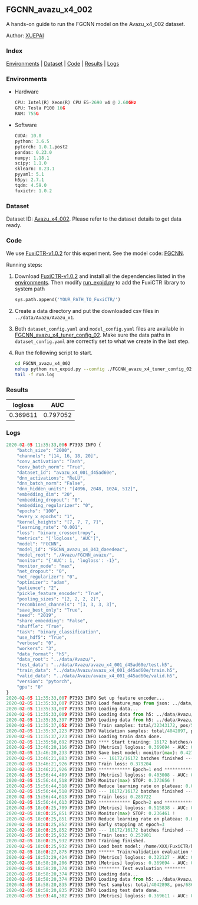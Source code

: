 ## FGCNN_avazu_x4_002

A hands-on guide to run the FGCNN model on the Avazu_x4_002 dataset.

Author: [XUEPAI](https://github.com/xue-pai)

### Index
[Environments](#Environments) | [Dataset](#Dataset) | [Code](#Code) | [Results](#Results) | [Logs](#Logs)

### Environments
+ Hardware

  ```python
  CPU: Intel(R) Xeon(R) CPU E5-2690 v4 @ 2.60GHz
  GPU: Tesla P100 16G
  RAM: 755G

  ```

+ Software

  ```python
  CUDA: 10.0
  python: 3.6.5
  pytorch: 1.0.1.post2
  pandas: 0.23.0
  numpy: 1.18.1
  scipy: 1.1.0
  sklearn: 0.23.1
  pyyaml: 5.1
  h5py: 2.7.1
  tqdm: 4.59.0
  fuxictr: 1.0.2
  ```

### Dataset
Dataset ID: [Avazu_x4_002](https://github.com/openbenchmark/BARS/blob/master/ctr_prediction/datasets/Avazu/README.md#Avazu_x4_002). Please refer to the dataset details to get data ready.

### Code

We use [FuxiCTR-v1.0.2](https://github.com/xue-pai/FuxiCTR/tree/v1.0.2) for this experiment. See the model code: [FGCNN](https://github.com/xue-pai/FuxiCTR/blob/v1.0.2/fuxictr/pytorch/models/FGCNN.py).

Running steps:

1. Download [FuxiCTR-v1.0.2](https://github.com/xue-pai/FuxiCTR/archive/refs/tags/v1.0.2.zip) and install all the dependencies listed in the [environments](#environments). Then modify [run_expid.py](./run_expid.py#L5) to add the FuxiCTR library to system path
    
    ```python
    sys.path.append('YOUR_PATH_TO_FuxiCTR/')
    ```

2. Create a data directory and put the downloaded csv files in `../data/Avazu/Avazu_x1`.

3. Both `dataset_config.yaml` and `model_config.yaml` files are available in [FGCNN_avazu_x4_tuner_config_02](./FGCNN_avazu_x4_tuner_config_02). Make sure the data paths in `dataset_config.yaml` are correctly set to what we create in the last step.

4. Run the following script to start.

    ```bash
    cd FGCNN_avazu_x4_002
    nohup python run_expid.py --config ./FGCNN_avazu_x4_tuner_config_02 --expid FGCNN_avazu_x4_043_958cbd01 --gpu 0 > run.log &
    tail -f run.log
    ```

### Results

| logloss | AUC  |
|:--------------------:|:--------------------:|
| 0.369611 | 0.797052  |


### Logs
```python
2020-02-05 11:35:33,006 P7393 INFO {
    "batch_size": "2000",
    "channels": "[14, 16, 18, 20]",
    "conv_activation": "Tanh",
    "conv_batch_norm": "True",
    "dataset_id": "avazu_x4_001_d45ad60e",
    "dnn_activations": "ReLU",
    "dnn_batch_norm": "False",
    "dnn_hidden_units": "[4096, 2048, 1024, 512]",
    "embedding_dim": "20",
    "embedding_dropout": "0",
    "embedding_regularizer": "0",
    "epochs": "100",
    "every_x_epochs": "1",
    "kernel_heights": "[7, 7, 7, 7]",
    "learning_rate": "0.001",
    "loss": "binary_crossentropy",
    "metrics": "['logloss', 'AUC']",
    "model": "FGCNN",
    "model_id": "FGCNN_avazu_x4_043_daeedeac",
    "model_root": "./Avazu/FGCNN_avazu/",
    "monitor": "{'AUC': 1, 'logloss': -1}",
    "monitor_mode": "max",
    "net_dropout": "0",
    "net_regularizer": "0",
    "optimizer": "adam",
    "patience": "2",
    "pickle_feature_encoder": "True",
    "pooling_sizes": "[2, 2, 2, 2]",
    "recombined_channels": "[3, 3, 3, 3]",
    "save_best_only": "True",
    "seed": "2019",
    "share_embedding": "False",
    "shuffle": "True",
    "task": "binary_classification",
    "use_hdf5": "True",
    "verbose": "0",
    "workers": "3",
    "data_format": "h5",
    "data_root": "../data/Avazu/",
    "test_data": "../data/Avazu/avazu_x4_001_d45ad60e/test.h5",
    "train_data": "../data/Avazu/avazu_x4_001_d45ad60e/train.h5",
    "valid_data": "../data/Avazu/avazu_x4_001_d45ad60e/valid.h5",
    "version": "pytorch",
    "gpu": "0"
}
2020-02-05 11:35:33,007 P7393 INFO Set up feature encoder...
2020-02-05 11:35:33,007 P7393 INFO Load feature_map from json: ../data/Avazu/avazu_x4_001_d45ad60e/feature_map.json
2020-02-05 11:35:33,007 P7393 INFO Loading data...
2020-02-05 11:35:33,009 P7393 INFO Loading data from h5: ../data/Avazu/avazu_x4_001_d45ad60e/train.h5
2020-02-05 11:35:35,397 P7393 INFO Loading data from h5: ../data/Avazu/avazu_x4_001_d45ad60e/valid.h5
2020-02-05 11:35:37,052 P7393 INFO Train samples: total/32343172, pos/5492052, neg/26851120, ratio/16.98%
2020-02-05 11:35:37,223 P7393 INFO Validation samples: total/4042897, pos/686507, neg/3356390, ratio/16.98%
2020-02-05 11:35:37,223 P7393 INFO Loading train data done.
2020-02-05 11:35:50,692 P7393 INFO **** Start training: 16172 batches/epoch ****
2020-02-05 13:46:20,116 P7393 INFO [Metrics] logloss: 0.369694 - AUC: 0.796808
2020-02-05 13:46:20,233 P7393 INFO Save best model: monitor(max): 0.427113
2020-02-05 13:46:21,883 P7393 INFO --- 16172/16172 batches finished ---
2020-02-05 13:46:21,926 P7393 INFO Train loss: 0.379204
2020-02-05 13:46:21,926 P7393 INFO ************ Epoch=1 end ************
2020-02-05 15:56:44,409 P7393 INFO [Metrics] logloss: 0.403008 - AUC: 0.776663
2020-02-05 15:56:44,518 P7393 INFO Monitor(max) STOP: 0.373656 !
2020-02-05 15:56:44,518 P7393 INFO Reduce learning rate on plateau: 0.000100
2020-02-05 15:56:44,518 P7393 INFO --- 16172/16172 batches finished ---
2020-02-05 15:56:44,613 P7393 INFO Train loss: 0.289722
2020-02-05 15:56:44,613 P7393 INFO ************ Epoch=2 end ************
2020-02-05 18:08:25,709 P7393 INFO [Metrics] logloss: 0.515838 - AUC: 0.752300
2020-02-05 18:08:25,851 P7393 INFO Monitor(max) STOP: 0.236461 !
2020-02-05 18:08:25,851 P7393 INFO Reduce learning rate on plateau: 0.000010
2020-02-05 18:08:25,852 P7393 INFO Early stopping at epoch=3
2020-02-05 18:08:25,852 P7393 INFO --- 16172/16172 batches finished ---
2020-02-05 18:08:25,932 P7393 INFO Train loss: 0.253901
2020-02-05 18:08:25,932 P7393 INFO Training finished.
2020-02-05 18:08:25,932 P7393 INFO Load best model: /home/XXX/FuxiCTR/benchmarks/Avazu/FGCNN_avazu/avazu_x4_001_d45ad60e/FGCNN_avazu_x4_043_daeedeac_avazu_x4_001_d45ad60e_model.ckpt
2020-02-05 18:08:27,875 P7393 INFO ****** Train/validation evaluation ******
2020-02-05 18:53:29,424 P7393 INFO [Metrics] logloss: 0.322127 - AUC: 0.865346
2020-02-05 18:58:20,206 P7393 INFO [Metrics] logloss: 0.369694 - AUC: 0.796808
2020-02-05 18:58:20,374 P7393 INFO ******** Test evaluation ********
2020-02-05 18:58:20,374 P7393 INFO Loading data...
2020-02-05 18:58:20,374 P7393 INFO Loading data from h5: ../data/Avazu/avazu_x4_001_d45ad60e/test.h5
2020-02-05 18:58:20,835 P7393 INFO Test samples: total/4042898, pos/686507, neg/3356391, ratio/16.98%
2020-02-05 18:58:20,835 P7393 INFO Loading test data done.
2020-02-05 19:03:48,382 P7393 INFO [Metrics] logloss: 0.369611 - AUC: 0.797052

```
